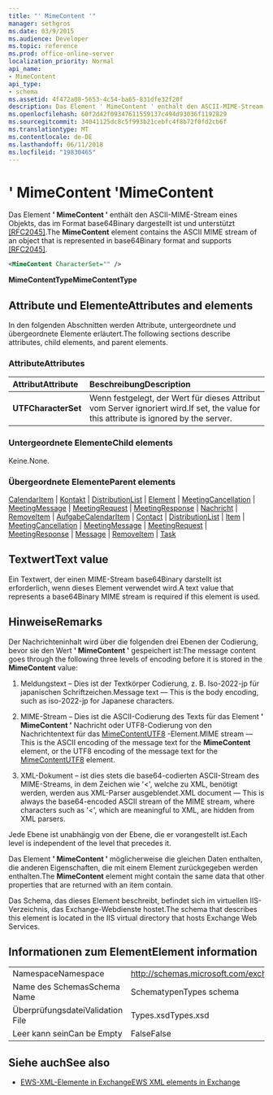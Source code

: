```yaml
---
title: "' MimeContent '"
manager: sethgros
ms.date: 03/9/2015
ms.audience: Developer
ms.topic: reference
ms.prod: office-online-server
localization_priority: Normal
api_name:
- MimeContent
api_type:
- schema
ms.assetid: 4f472a08-5653-4c54-ba65-831dfe32f20f
description: Das Element ' MimeContent ' enthält den ASCII-MIME-Stream eines Objekts, das im Format base64Binary dargestellt ist und unterstützt [RFC2045].
ms.openlocfilehash: 60f2d42f09347611559137c494d93036f1192829
ms.sourcegitcommit: 34041125dc8c5f993b21cebfc4f8b72f0fd2cb6f
ms.translationtype: MT
ms.contentlocale: de-DE
ms.lasthandoff: 06/11/2018
ms.locfileid: "19830465"
---
```

# <a name="mimecontent"></a><span data-ttu-id="8cf6a-103">' MimeContent '</span><span class="sxs-lookup"><span data-stu-id="8cf6a-103">MimeContent</span></span>

<span data-ttu-id="8cf6a-104">Das Element **' MimeContent '** enthält den ASCII-MIME-Stream eines Objekts, das im Format base64Binary dargestellt ist und unterstützt [[RFC2045]](http://www.rfc-editor.org/rfc/rfc2045.txt).</span><span class="sxs-lookup"><span data-stu-id="8cf6a-104">The **MimeContent** element contains the ASCII MIME stream of an object that is represented in base64Binary format and supports [[RFC2045]](http://www.rfc-editor.org/rfc/rfc2045.txt).</span></span>
  
```xml
<MimeContent CharacterSet="" />
```

 <span data-ttu-id="8cf6a-105">**MimeContentType**</span><span class="sxs-lookup"><span data-stu-id="8cf6a-105">**MimeContentType**</span></span>
## <a name="attributes-and-elements"></a><span data-ttu-id="8cf6a-106">Attribute und Elemente</span><span class="sxs-lookup"><span data-stu-id="8cf6a-106">Attributes and elements</span></span>

<span data-ttu-id="8cf6a-107">In den folgenden Abschnitten werden Attribute, untergeordnete und übergeordnete Elemente erläutert.</span><span class="sxs-lookup"><span data-stu-id="8cf6a-107">The following sections describe attributes, child elements, and parent elements.</span></span>
  
### <a name="attributes"></a><span data-ttu-id="8cf6a-108">Attribute</span><span class="sxs-lookup"><span data-stu-id="8cf6a-108">Attributes</span></span>

|<span data-ttu-id="8cf6a-109">**Attribut**</span><span class="sxs-lookup"><span data-stu-id="8cf6a-109">**Attribute**</span></span>|<span data-ttu-id="8cf6a-110">**Beschreibung**</span><span class="sxs-lookup"><span data-stu-id="8cf6a-110">**Description**</span></span>|
|:-----|:-----|
|<span data-ttu-id="8cf6a-111">**UTF**</span><span class="sxs-lookup"><span data-stu-id="8cf6a-111">**CharacterSet**</span></span> <br/> |<span data-ttu-id="8cf6a-112">Wenn festgelegt, der Wert für dieses Attribut vom Server ignoriert wird.</span><span class="sxs-lookup"><span data-stu-id="8cf6a-112">If set, the value for this attribute is ignored by the server.</span></span>  <br/> |
   
### <a name="child-elements"></a><span data-ttu-id="8cf6a-113">Untergeordnete Elemente</span><span class="sxs-lookup"><span data-stu-id="8cf6a-113">Child elements</span></span>

<span data-ttu-id="8cf6a-114">Keine.</span><span class="sxs-lookup"><span data-stu-id="8cf6a-114">None.</span></span>
  
### <a name="parent-elements"></a><span data-ttu-id="8cf6a-115">Übergeordnete Elemente</span><span class="sxs-lookup"><span data-stu-id="8cf6a-115">Parent elements</span></span>

<span data-ttu-id="8cf6a-116">[CalendarItem](calendaritem.md) | [Kontakt](contact.md) | [DistributionList](distributionlist.md) | [Element](item.md) | [MeetingCancellation](meetingcancellation.md) | [MeetingMessage](meetingmessage.md) | [MeetingRequest](meetingrequest.md)  |  [ MeetingResponse](meetingresponse.md) | [Nachricht](message-ex15websvcsotherref.md) | [RemoveItem](removeitem.md) | [Aufgabe](task.md)</span><span class="sxs-lookup"><span data-stu-id="8cf6a-116">[CalendarItem](calendaritem.md) | [Contact](contact.md) | [DistributionList](distributionlist.md) | [Item](item.md) | [MeetingCancellation](meetingcancellation.md) | [MeetingMessage](meetingmessage.md) | [MeetingRequest](meetingrequest.md) | [MeetingResponse](meetingresponse.md) | [Message](message-ex15websvcsotherref.md) | [RemoveItem](removeitem.md) | [Task](task.md)</span></span>
  
## <a name="text-value"></a><span data-ttu-id="8cf6a-117">Textwert</span><span class="sxs-lookup"><span data-stu-id="8cf6a-117">Text value</span></span>

<span data-ttu-id="8cf6a-118">Ein Textwert, der einen MIME-Stream base64Binary darstellt ist erforderlich, wenn dieses Element verwendet wird.</span><span class="sxs-lookup"><span data-stu-id="8cf6a-118">A text value that represents a base64Binary MIME stream is required if this element is used.</span></span>
  
## <a name="remarks"></a><span data-ttu-id="8cf6a-119">Hinweise</span><span class="sxs-lookup"><span data-stu-id="8cf6a-119">Remarks</span></span>

<span data-ttu-id="8cf6a-120">Der Nachrichteninhalt wird über die folgenden drei Ebenen der Codierung, bevor sie den Wert **' MimeContent '** gespeichert ist:</span><span class="sxs-lookup"><span data-stu-id="8cf6a-120">The message content goes through the following three levels of encoding before it is stored in the **MimeContent** value:</span></span> 
  
1. <span data-ttu-id="8cf6a-121">Meldungstext – Dies ist der Textkörper Codierung, z. B. Iso-2022-jp für japanischen Schriftzeichen.</span><span class="sxs-lookup"><span data-stu-id="8cf6a-121">Message text — This is the body encoding, such as iso-2022-jp for Japanese characters.</span></span>
    
2. <span data-ttu-id="8cf6a-122">MIME-Stream – Dies ist die ASCII-Codierung des Texts für das Element **' MimeContent '** Nachricht oder UTF8-Codierung von den Nachrichtentext für das [MimeContentUTF8](mimecontentutf8.md) -Element.</span><span class="sxs-lookup"><span data-stu-id="8cf6a-122">MIME stream — This is the ASCII encoding of the message text for the **MimeContent** element, or the UTF8 encoding of the message text for the [MimeContentUTF8](mimecontentutf8.md) element.</span></span> 
    
3. <span data-ttu-id="8cf6a-123">XML-Dokument – ist dies stets die base64-codierten ASCII-Stream des MIME-Streams, in dem Zeichen wie '\<', welche zu XML, benötigt werden, werden aus XML-Parser ausgeblendet.</span><span class="sxs-lookup"><span data-stu-id="8cf6a-123">XML document — This is always the base64-encoded ASCII stream of the MIME stream, where characters such as '\<', which are meaningful to XML, are hidden from XML parsers.</span></span>
    
<span data-ttu-id="8cf6a-124">Jede Ebene ist unabhängig von der Ebene, die er vorangestellt ist.</span><span class="sxs-lookup"><span data-stu-id="8cf6a-124">Each level is independent of the level that precedes it.</span></span>
  
<span data-ttu-id="8cf6a-125">Das Element **' MimeContent '** möglicherweise die gleichen Daten enthalten, die anderen Eigenschaften, die mit einem Element zurückgegeben werden enthalten.</span><span class="sxs-lookup"><span data-stu-id="8cf6a-125">The **MimeContent** element might contain the same data that other properties that are returned with an item contain.</span></span> 
  
<span data-ttu-id="8cf6a-126">Das Schema, das dieses Element beschreibt, befindet sich im virtuellen IIS-Verzeichnis, das Exchange-Webdienste hostet.</span><span class="sxs-lookup"><span data-stu-id="8cf6a-126">The schema that describes this element is located in the IIS virtual directory that hosts Exchange Web Services.</span></span>
  
## <a name="element-information"></a><span data-ttu-id="8cf6a-127">Informationen zum Element</span><span class="sxs-lookup"><span data-stu-id="8cf6a-127">Element information</span></span>

|||
|:-----|:-----|
|<span data-ttu-id="8cf6a-128">Namespace</span><span class="sxs-lookup"><span data-stu-id="8cf6a-128">Namespace</span></span>  <br/> |http://schemas.microsoft.com/exchange/services/2006/types  <br/> |
|<span data-ttu-id="8cf6a-129">Name des Schemas</span><span class="sxs-lookup"><span data-stu-id="8cf6a-129">Schema Name</span></span>  <br/> |<span data-ttu-id="8cf6a-130">Schematypen</span><span class="sxs-lookup"><span data-stu-id="8cf6a-130">Types schema</span></span>  <br/> |
|<span data-ttu-id="8cf6a-131">Überprüfungsdatei</span><span class="sxs-lookup"><span data-stu-id="8cf6a-131">Validation File</span></span>  <br/> |<span data-ttu-id="8cf6a-132">Types.xsd</span><span class="sxs-lookup"><span data-stu-id="8cf6a-132">Types.xsd</span></span>  <br/> |
|<span data-ttu-id="8cf6a-133">Leer kann sein</span><span class="sxs-lookup"><span data-stu-id="8cf6a-133">Can be Empty</span></span>  <br/> |<span data-ttu-id="8cf6a-134">False</span><span class="sxs-lookup"><span data-stu-id="8cf6a-134">False</span></span>  <br/> |
   
## <a name="see-also"></a><span data-ttu-id="8cf6a-135">Siehe auch</span><span class="sxs-lookup"><span data-stu-id="8cf6a-135">See also</span></span>



- [<span data-ttu-id="8cf6a-136">EWS-XML-Elemente in Exchange</span><span class="sxs-lookup"><span data-stu-id="8cf6a-136">EWS XML elements in Exchange</span></span>](ews-xml-elements-in-exchange.md)


